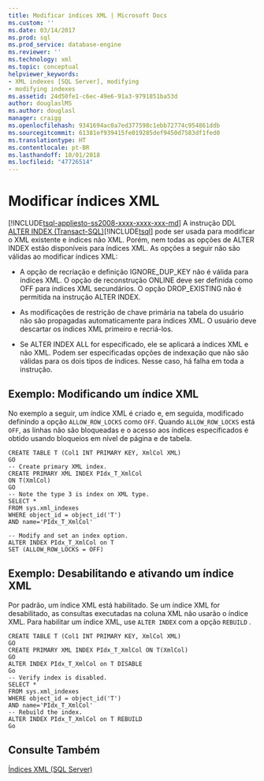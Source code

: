 ```yaml
---
title: Modificar índices XML | Microsoft Docs
ms.custom: ''
ms.date: 03/14/2017
ms.prod: sql
ms.prod_service: database-engine
ms.reviewer: ''
ms.technology: xml
ms.topic: conceptual
helpviewer_keywords:
- XML indexes [SQL Server], modifying
- modifying indexes
ms.assetid: 24d50fe1-c6ec-49e6-91a3-9791851ba53d
author: douglaslMS
ms.author: douglasl
manager: craigg
ms.openlocfilehash: 9341694ac0a7ed377598c1ebb72774c954861ddb
ms.sourcegitcommit: 61381ef939415fe019285def9450d7583df1fed0
ms.translationtype: HT
ms.contentlocale: pt-BR
ms.lasthandoff: 10/01/2018
ms.locfileid: "47726514"
---
```

# <a name="modify-xml-indexes"></a>Modificar índices XML
[!INCLUDE[tsql-appliesto-ss2008-xxxx-xxxx-xxx-md](../../includes/tsql-appliesto-ss2008-xxxx-xxxx-xxx-md.md)]
  A instrução DDL [ALTER INDEX &#40;Transact-SQL&#41;](../../t-sql/statements/alter-index-transact-sql.md)[!INCLUDE[tsql](../../includes/tsql-md.md)] pode ser usada para modificar o XML existente e índices não XML. Porém, nem todas as opções de ALTER INDEX estão disponíveis para índices XML. As opções a seguir não são válidas ao modificar índices XML:  
  
-   A opção de recriação e definição IGNORE_DUP_KEY não é válida para índices XML. O opção de reconstrução ONLINE deve ser definida como OFF para índices XML secundários. O opção DROP_EXISTING não é permitida na instrução ALTER INDEX.  
  
-   As modificações de restrição de chave primária na tabela do usuário não são propagadas automaticamente para índices XML. O usuário deve descartar os índices XML primeiro e recriá-los.  
  
-   Se ALTER INDEX ALL for especificado, ele se aplicará a índices XML e não XML. Podem ser especificadas opções de indexação que não são válidas para os dois tipos de índices. Nesse caso, há falha em toda a instrução.  
  
## <a name="example-modifying-an-xml-index"></a>Exemplo: Modificando um índice XML  
 No exemplo a seguir, um índice XML é criado e, em seguida, modificado definindo a opção `ALLOW_ROW_LOCKS` como `OFF`. Quando `ALLOW_ROW_LOCKS` está `OFF`, as linhas não são bloqueadas e o acesso aos índices especificados é obtido usando bloqueios em nível de página e de tabela.  
  
```  
CREATE TABLE T (Col1 INT PRIMARY KEY, XmlCol XML)  
GO  
-- Create primary XML index.   
CREATE PRIMARY XML INDEX PIdx_T_XmlCol   
ON T(XmlCol)  
GO  
-- Note the type 3 is index on XML type.  
SELECT *  
FROM sys.xml_indexes  
WHERE object_id = object_id('T')  
AND name='PIdx_T_XmlCol'  
  
-- Modify and set an index option.  
ALTER INDEX PIdx_T_XmlCol on T   
SET (ALLOW_ROW_LOCKS = OFF)  
```  
  
## <a name="example-disabling-and-enabling-an-xml-index"></a>Exemplo: Desabilitando e ativando um índice XML  
 Por padrão, um índice XML está habilitado. Se um índice XML for desabilitado, as consultas executadas na coluna XML não usarão o índice XML. Para habilitar um índice XML, use `ALTER INDEX` com a opção `REBUILD` .  
  
```  
CREATE TABLE T (Col1 INT PRIMARY KEY, XmlCol XML)  
GO  
CREATE PRIMARY XML INDEX PIdx_T_XmlCol ON T(XmlCol)  
GO  
ALTER INDEX PIdx_T_XmlCol on T DISABLE  
Go  
-- Verify index is disabled.  
SELECT *  
FROM sys.xml_indexes  
WHERE object_id = object_id('T')  
AND name='PIdx_T_XmlCol'  
-- Rebuild the index.  
ALTER INDEX PIdx_T_XmlCol on T REBUILD  
Go  
```  
  
## <a name="see-also"></a>Consulte Também  
 [Índices XML &#40;SQL Server&#41;](../../relational-databases/xml/xml-indexes-sql-server.md)  
  
  
